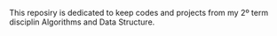 This reposiry is dedicated to keep codes and projects from my 2º term disciplin Algorithms and Data Structure.
